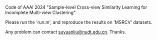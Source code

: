 Code of AAAI 2024 "Sample-level Cross-view Similarity Learning for Incomplete Multi-view Clustering"

Please run the 'run.m', and reproduce the results on 'MSRCV' datasets.

Any problem can contact suyuanliu@nudt.edu.cn. Thanks.
